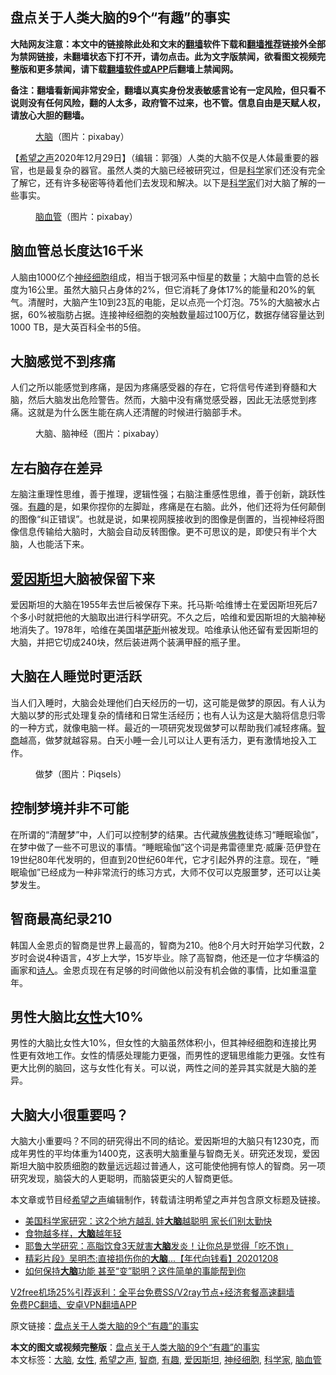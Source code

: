  <h2>盘点关于人类大脑的9个“有趣”的事实</h2> <p class="notice"><b>大陆网友注意：本文中的链接除此处和文末的<a href="https://github.com/bannedbook/fanqiang" >翻墙</a>软件下载和<a href="https://github.com/killgcd/justmysocks/blob/master/README.md">翻墙推荐</a>链接外全部为禁网链接，未翻墙状态下打不开，请勿点击。此为文字版禁闻，欲看图文视频完整版和更多禁闻，请下载<a href="https://github.com/bannedbook/fanqiang">翻墙软件或APP</a>后翻墙上禁闻网。</p><p>备注：翻墙看新闻非常安全，翻墙以真实身份发表敏感言论有一定风险，但只看不说则没有任何风险，翻的人太多，政府管不过来，也不管。信息自由是天赋人权，请放心大胆的翻墙。</b></p>  <div class="entry"> <figure><figcaption><a href="https://www.bannedbook.org/bnews/tag/%E5%A4%A7%E8%84%91/" class="st_tag internal_tag" rel="tag" title="标签 大脑 下的日志">大脑</a>（图片：pixabay）</figcaption></figure> <p>【<span class='wp_keywordlink_affiliate'><a href="https://www.soundofhope.org" title="希望之声" target="_blank">希望之声</a></span>2020年12月29日】（编辑：郭强）人类的大脑不仅是人体最重要的器官，也是最复杂的器官。虽然人类的大脑已经被研究过，但是<span class='wp_keywordlink'><a href="https://www.bannedbook.org/forum11/topic309.html" title="禁片：“科学”的棍子" target="_blank">科学</a></span>家们还没有完全了解它，还有许多秘密等待着他们去发现和解决。以下是<a href="https://www.bannedbook.org/bnews/tag/%e7%a7%91%e5%ad%a6%e5%ae%b6/" class="st_tag internal_tag" rel="tag" title="标签 科学家 下的日志">科学家</a>们对大脑了解的一些事实。‍‍</p> <figure><figcaption><a href="https://www.bannedbook.org/bnews/tag/%E8%84%91%E8%A1%80%E7%AE%A1/" class="st_tag internal_tag" rel="tag" title="标签 脑血管 下的日志">脑血管</a>（图片：pixabay）</figcaption></figure> <h2>脑血管总长度达16千米</h2> <p>人脑由1000亿个<a href="https://www.bannedbook.org/bnews/tag/%E7%A5%9E%E7%BB%8F%E7%BB%86%E8%83%9E/" class="st_tag internal_tag" rel="tag" title="标签 神经细胞 下的日志">神经细胞</a>组成，相当于银河系中恒星的数量；大脑中血管的总长度为16公里。虽然大脑只占身体的2%，但它消耗了身体17%的能量和20%的氧气。清醒时，大脑产生10到23瓦的电能，足以点亮一个灯泡。75%的大脑被水占据，60%被脂肪占据。连接神经细胞的突触数量超过100万亿，数据存储容量达到1000 TB，是大英百科全书的5倍。</p> <h2>大脑感觉不到疼痛</h2> <p>人们之所以能感觉到疼痛，是因为疼痛感受器的存在，它将信号传递到脊髓和大脑，然后大脑发出危险警告。然而，大脑中没有痛觉感受器，因此无法感觉到疼痛。这就是为什么医生能在病人还清醒的时候进行脑部手术。</p>  <figure><figcaption>大脑、脑神经（图片：pixabay）</figcaption></figure> <h2>左右脑存在差异</h2> <p>左脑注重理性思维，善于推理，逻辑性强；右脑注重感性思维，善于创新，跳跃性强。<a href="https://www.bannedbook.org/bnews/tag/%e6%9c%89%e8%b6%a3/" class="st_tag internal_tag" rel="tag" title="标签 有趣 下的日志">有趣</a>的是，如果你捏你的左脚趾，疼痛是在右脑。此外，他们还将为任何颠倒的图像“纠正错误”。也就是说，如果视网膜接收到的图像是倒置的，当视神经将图像信息传输给大脑时，大脑会自动反转图像。更不可思议的是，即使只有半个大脑，人也能活下来。</p> <h2><a href="https://www.bannedbook.org/bnews/tag/%e7%88%b1%e5%9b%a0%e6%96%af%e5%9d%a6/" class="st_tag internal_tag" rel="tag" title="标签 爱因斯坦 下的日志">爱因斯坦</a>大脑被保留下来</h2> <p>爱因斯坦的大脑在1955年去世后被保存下来。托马斯·哈维博士在爱因斯坦死后7个多小时就把他的大脑取出进行科学研究。不久之后，哈维和爱因斯坦的大脑神秘地消失了。1978年，哈维在美国堪<span class='wp_keywordlink'><a href="https://www.bannedbook.org/forum5/topic42.html" title="萨斯、诚信与自救" target="_blank">萨斯</a></span>州被发现。哈维承认他还留有爱因斯坦的大脑，并把它切成240块，然后装进两个装满甲醛的瓶子里。</p> <h2>大脑在人睡觉时更活跃</h2> <p>当人们入睡时，大脑会处理他们白天经历的一切，这可能是做梦的原因。有人认为大脑以梦的形式处理复杂的情绪和日常生活经历；也有人认为这是大脑将信息归零的一种方式，就像电脑一样。最近的一项研究发现做梦可以帮助我们减轻疼痛。<a href="https://www.bannedbook.org/bnews/tag/%e6%99%ba%e5%95%86/" class="st_tag internal_tag" rel="tag" title="标签 智商 下的日志">智商</a>越高，做梦就越容易。白天小睡一会儿可以让人更有活力，更有激情地投入工作。</p>  <figure><figcaption>做梦（图片：Piqsels）</figcaption></figure> <h2>控制梦境并非不可能</h2> <p>在所谓的“清醒梦”中，人们可以控制梦的结果。古代藏族<span class='wp_keywordlink'><a href="https://www.qi-gong.me/buddhism/" title="佛教" target="_blank">佛教</a></span>徒练习“睡眠瑜伽”，在梦中做了一些不可思议的事情。“睡眠瑜伽”这个词是弗雷德里克·威廉·范伊登在19世纪80年代发明的，但直到20世纪60年代，它才引起外界的注意。现在，“睡眠瑜伽”已经成为一种非常流行的练习方式，大师不仅可以克服噩梦，还可以让美梦发生。</p> <h2>智商最高纪录210</h2> <p>韩国人金恩贞的智商是世界上最高的，智商为210。他8个月大时开始学习代数，2岁时会说4种语言，4岁上大学，15岁毕业。除了高智商，他还是一位才华横溢的画家和<span class='wp_keywordlink'><a href="https://www.bannedbook.org/forum11/topic295.html" title="禁片：诗人的悲歌" target="_blank">诗人</a></span>。金恩贞现在有足够的时间做他以前没有机会做的事情，比如重温童年。</p> <h2>男性大脑比<a href="https://www.bannedbook.org/bnews/tag/%e5%a5%b3%e6%80%a7/" class="st_tag internal_tag" rel="tag" title="标签 女性 下的日志">女性</a>大10%</h2> <p>男性的大脑比女性大10%，但女性的大脑虽然体积小，但其神经细胞和连接比男性更有效地工作。女性的情感处理能力更强，而男性的逻辑思维能力更强。女性有更大比例的脑回，这与女性化有关。可以说，两性之间的差异其实就是大脑的差异。</p>  <h2>大脑大小很重要吗？</h2> <p>大脑大小重要吗？不同的研究得出不同的结论。爱因斯坦的大脑只有1230克，而成年男性的平均体重为1400克，这表明大脑重量与智商无关。研究还发现，爱因斯坦大脑中胶质细胞的数量远远超过普通人，这可能使他拥有惊人的智商。另一项研究发现，脑袋大的人更聪明，而脑袋更尖的人智商更低。</p> <p>本文章或节目经<a href="https://www.bannedbook.org/bnews/tag/%e5%b8%8c%e6%9c%9b%e4%b9%8b%e5%a3%b0/" class="st_tag internal_tag" rel="tag" title="标签 希望之声 下的日志">希望之声</a>编辑制作，转载请注明希望之声并包含原文标题及链接。</p> <ul class='op-related-articles' title='相关阅读'> <li><a href='https://www.bannedbook.org/bnews/lifebaike/20201228/1456330.html' target='_blank'>美国科学家研究：这2个地方越乱 娃<b>大脑</b>越聪明 家长们别太勤快</a></li> <li><a href='https://www.bannedbook.org/bnews/comments/20201225/1454802.html' target='_blank'>食物越多样，<b>大脑</b>越年轻</a></li> <li><a href='https://www.bannedbook.org/bnews/comments/20201221/1452263.html' target='_blank'>耶鲁大学研究：高脂饮食3天就害<b>大脑</b>发炎！让你总是觉得「吃不饱」</a></li> <li><a href='https://www.bannedbook.org/bnews/taiwannews/20201208/1444288.html' target='_blank'>精彩片段》吴明杰:直接损伤你的<b>大脑</b>...【年代向钱看】20201208</a></li> <li><a href='https://www.bannedbook.org/bnews/health/20201207/1443322.html' target='_blank'>如何保持<b>大脑</b>功能 甚至“变”聪明？这件简单的事能帮到你</a></li> </ul> <p class="texttj"> <a href="https://www.bannedbook.org/forum23/topic22702.html" target="_blank">V2free机场25%引荐返利：全平台免费SS/V2ray节点+经济套餐高速翻墙</a><br/> <a href="https://github.com/bannedbook/fanqiang/wiki/%E7%A6%81%E9%97%BB%E7%BD%91%E5%AE%89%E5%8D%93%E7%BF%BB%E5%A2%99%E6%96%B0%E9%97%BBAPP" target="_blank">免费PC翻墙、安卓VPN翻墙APP</a></p><p>原文链接：<a class="src_link"  href="https://www.soundofhope.org/post/458005" target="_blank">盘点关于人类大脑的9个“有趣”的事实</a></p> <a name='sharetosocial'></a>       <div><b>本文的图文或视频完整版</b>：<a href='https://www.bannedbook.org/bnews/comments/20201229/1457161.html'>盘点关于人类大脑的9个“有趣”的事实</a></div>  </div><!--END ENTRY--> <div class="postfooter"> <div>本文标签：<a href="https://www.bannedbook.org/bnews/tag/%E5%A4%A7%E8%84%91/" rel="tag">大脑</a>, <a href="https://www.bannedbook.org/bnews/tag/%e5%a5%b3%e6%80%a7/" rel="tag">女性</a>, <a href="https://www.bannedbook.org/bnews/tag/%e5%b8%8c%e6%9c%9b%e4%b9%8b%e5%a3%b0/" rel="tag">希望之声</a>, <a href="https://www.bannedbook.org/bnews/tag/%e6%99%ba%e5%95%86/" rel="tag">智商</a>, <a href="https://www.bannedbook.org/bnews/tag/%e6%9c%89%e8%b6%a3/" rel="tag">有趣</a>, <a href="https://www.bannedbook.org/bnews/tag/%e7%88%b1%e5%9b%a0%e6%96%af%e5%9d%a6/" rel="tag">爱因斯坦</a>, <a href="https://www.bannedbook.org/bnews/tag/%E7%A5%9E%E7%BB%8F%E7%BB%86%E8%83%9E/" rel="tag">神经细胞</a>, <a href="https://www.bannedbook.org/bnews/tag/%e7%a7%91%e5%ad%a6%e5%ae%b6/" rel="tag">科学家</a>, <a href="https://www.bannedbook.org/bnews/tag/%E8%84%91%E8%A1%80%E7%AE%A1/" rel="tag">脑血管</a></div>  </div><!--END POSTFOOTER--> 